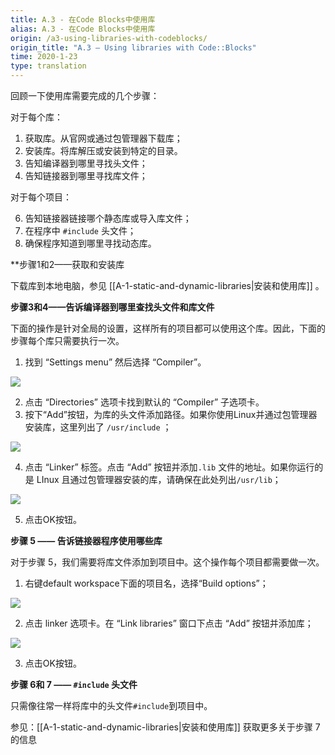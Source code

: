 ```yaml
---
title: A.3 - 在Code Blocks中使用库
alias: A.3 - 在Code Blocks中使用库
origin: /a3-using-libraries-with-codeblocks/
origin_title: "A.3 — Using libraries with Code::Blocks"
time: 2020-1-23
type: translation
---
```




回顾一下使用库需要完成的几个步骤：

对于每个库：

1.  获取库。从官网或通过包管理器下载库；
2.  安装库。将库解压或安装到特定的目录。
3. 告知编译器到哪里寻找头文件；
4. 告知链接器到哪里寻找库文件；

对于每个项目：

6. 告知链接器链接哪个静态库或导入库文件；
7. 在程序中 `#include` 头文件；
8. 确保程序知道到哪里寻找动态库。


**步骤1和2——获取和安装库

下载库到本地电脑，参见 [[A-1-static-and-dynamic-libraries|安装和使用库]] 。

**步骤3和4——告诉编译器到哪里查找头文件和库文件**

下面的操作是针对全局的设置，这样所有的项目都可以使用这个库。因此，下面的步骤每个库只需要执行一次。

1. 找到 “Settings menu” 然后选择 “Compiler”。

![](https://www.learncpp.com/images/CppTutorial/AppendixA/CB-SettingsMenu.png?ezimgfmt=rs:179x123/rscb2/ngcb2/notWebP)

2. 点击 “Directories” 选项卡找到默认的 “Compiler” 子选项卡。
3. 按下“Add”按钮，为库的头文件添加路径。如果你使用Linux并通过包管理器安装库，这里列出了 `/usr/include` ；

![](https://www.learncpp.com/images/CppTutorial/AppendixA/CB-CompilerDirectory.png?ezimgfmt=rs%3Adevice%2Frscb2-1)

4. 点击 “Linker” 标签。点击 “Add” 按钮并添加`.lib` 文件的地址。如果你运行的是 LInux 且通过包管理器安装的库，请确保在此处列出`/usr/lib`；

![](https://www.learncpp.com/images/CppTutorial/AppendixA/CB-LinkerDirectory.png?ezimgfmt=rs:512x538/rscb2/ng:webp/ngcb2)

5. 点击OK按钮。

**步骤 5 —— 告诉链接器程序使用哪些库**

对于步骤 5，我们需要将库文件添加到项目中。这个操作每个项目都需要做一次。

1. 右键default workspace下面的项目名，选择“Build options”；


![](https://www.learncpp.com/images/CppTutorial/AppendixA/CB-BuildOptions.png?ezimgfmt=rs:324x303/rscb2/ng:webp/ngcb2)

2. 点击 linker 选项卡。在 “Link libraries” 窗口下点击 “Add” 按钮并添加库；

![](https://www.learncpp.com/images/CppTutorial/AppendixA/CB-Library.png?ezimgfmt=rs:672x521/rscb2/ng:webp/ngcb2)

3. 点击OK按钮。

**步骤 6和 7 —— `#include` 头文件**

只需像往常一样将库中的头文件`#include`到项目中。

参见：[[A-1-static-and-dynamic-libraries|安装和使用库]]  获取更多关于步骤 7 的信息
